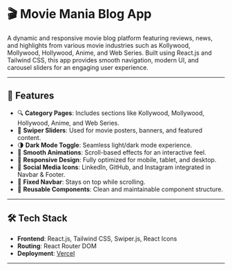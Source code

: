 # 🎬 Movie Mania Blog App

A dynamic and responsive movie blog platform featuring reviews, news, and highlights from various movie industries such as Kollywood, Mollywood, Hollywood, Anime, and Web Series. Built using React.js and Tailwind CSS, this app provides smooth navigation, modern UI, and carousel sliders for an engaging user experience.

---

## 🚀 Features

- 🔍 **Category Pages**: Includes sections like Kollywood, Mollywood, Hollywood, Anime, and Web Series.
- 📸 **Swiper Sliders**: Used for movie posters, banners, and featured content.
- 🌗 **Dark Mode Toggle**: Seamless light/dark mode experience.
- 🎯 **Smooth Animations**: Scroll-based effects for an interactive feel.
- 📱 **Responsive Design**: Fully optimized for mobile, tablet, and desktop.
- 🔗 **Social Media Icons**: LinkedIn, GitHub, and Instagram integrated in Navbar & Footer.
- 📌 **Fixed Navbar**: Stays on top while scrolling.
- 📁 **Reusable Components**: Clean and maintainable component structure.

---

## 🛠️ Tech Stack

- **Frontend**: React.js, Tailwind CSS, Swiper.js, React Icons
- **Routing**: React Router DOM
- **Deployment**: [Vercel](https://vercel.com)

---
